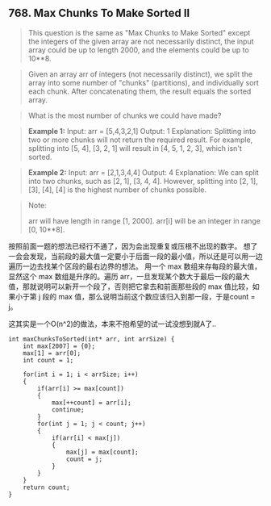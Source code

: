 ## 768. Max Chunks To Make Sorted II

>This question is the same as "Max Chunks to Make Sorted" except the integers of the given array are not necessarily distinct, the input array could be up to length 2000, and the elements could be up to 10**8.

>Given an array arr of integers (not necessarily distinct), we split the array into some number of "chunks" (partitions), and individually sort each chunk.  After concatenating them, the result equals the sorted array.

>What is the most number of chunks we could have made?

>**Example 1:**
>Input: arr = [5,4,3,2,1]
>Output: 1
>Explanation:
>Splitting into two or more chunks will not return the required result.
>For example, splitting into [5, 4], [3, 2, 1] will result in [4, 5, 1, 2, 3], which isn't sorted.

>**Example 2:**
>Input: arr = [2,1,3,4,4]
>Output: 4
>Explanation:
>We can split into two chunks, such as [2, 1], [3, 4, 4].
>However, splitting into [2, 1], [3], [4], [4] is the highest number of chunks possible.

>Note:
>
>   arr will have length in range [1, 2000].
>   arr[i] will be an integer in range [0, 10**8].

按照前面一题的想法已经行不通了，因为会出现重复或压根不出现的数字。
想了一会会发现，当前段的最大值一定要小于后面一段的最小值，所以还是可以用一边遍历一边去找某个区段的最右边界的想法。
用一个 max 数组来存每段的最大值，显然这个 max 数组是升序的。遍历 arr，一旦发现某个数大于最后一段的最大值，那就说明可以新开一个段了，否则把它拿去和前面那些段的 max 值比较，如果小于第 j 段的 max 值，那么说明当前这个数应该归入到那一段，于是count = j。

这其实是一个O(n^2)的做法，本来不抱希望的试一试没想到就A了..

```
int maxChunksToSorted(int* arr, int arrSize) {
    int max[2007] = {0};
	max[1] = arr[0];
	int count = 1;
	
	for(int i = 1; i < arrSize; i++)
    {
    	if(arr[i] >= max[count])
    	{
    		max[++count] = arr[i];
    		continue;
		}
    	for(int j = 1; j < count; j++)
    	{
    		if(arr[i] < max[j])
    		{
    			max[j] = max[count];
    			count = j;
			}
		}
	}
	return count;
}
```